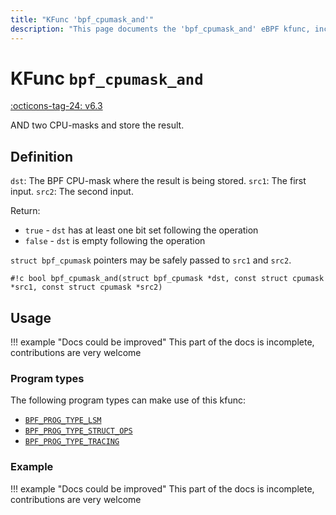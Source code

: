 ```yaml
---
title: "KFunc 'bpf_cpumask_and'"
description: "This page documents the 'bpf_cpumask_and' eBPF kfunc, including its definition, usage, program types that can use it, and examples."
---
```

# KFunc `bpf_cpumask_and`

<!-- [FEATURE_TAG](bpf_cpumask_and) -->
[:octicons-tag-24: v6.3](https://github.com/torvalds/linux/commit/516f4d3397c9e90f4da04f59986c856016269aa1)
<!-- [/FEATURE_TAG] -->

AND two CPU-masks and store the result.

## Definition

`dst`: The BPF CPU-mask where the result is being stored.
`src1`: The first input.
`src2`: The second input.

Return:
* `true`  - `dst` has at least one bit set following the operation
* `false` - `dst` is empty following the operation

`struct bpf_cpumask` pointers may be safely passed to `src1` and `src2`.

<!-- [KFUNC_DEF] -->
`#!c bool bpf_cpumask_and(struct bpf_cpumask *dst, const struct cpumask *src1, const struct cpumask *src2)`
<!-- [/KFUNC_DEF] -->

## Usage

!!! example "Docs could be improved"
    This part of the docs is incomplete, contributions are very welcome

### Program types

The following program types can make use of this kfunc:

<!-- [KFUNC_PROG_REF] -->
- [`BPF_PROG_TYPE_LSM`](../program-type/BPF_PROG_TYPE_LSM.md)
- [`BPF_PROG_TYPE_STRUCT_OPS`](../program-type/BPF_PROG_TYPE_STRUCT_OPS.md)
- [`BPF_PROG_TYPE_TRACING`](../program-type/BPF_PROG_TYPE_TRACING.md)
<!-- [/KFUNC_PROG_REF] -->

### Example

!!! example "Docs could be improved"
    This part of the docs is incomplete, contributions are very welcome

